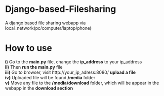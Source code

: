 # Django-based-Filesharing

A django based file sharing webapp via local_network(pc/computer/laptop/phone)

# How to use

<b>i)</b>  Go to the <b>main.py</b> file, change the <b>ip_address</b> to your ip_address <br/>
<b>ii)</b> Then <b>run the main.py</b> file<br/>
<b>iii)</b> Go to browser, visit http://your_ip_adress:8080/ <b>upload a file</b><br/>
<b>iv)</b> Uploaded file will be found <b>/media</b> folder<br/>
<b>v)</b> Move any file to the <b>/media/download</b> folder, which will be appear in the webapp in the <b>download section</b><br/>
